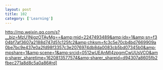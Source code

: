 ```yaml
---
layout: post
title: 102
category: ['Learning']
---
```


http://mp.weixin.qq.com/s?__biz=MzU1NjgzOTAyMg==&amp;mid=2247493489&amp;idx=1&amp;sn=f304bf7af3607a2188d747d51c125fc2&amp;chksm=fc3c5e70cb4bd7669909a0be7bc9e437e0a2fd98f3357c3e2076974db8da0083cb5bd07345b0&amp;mpshare=1&amp;scene=1&amp;srcid=0512wUEAnMI4zpgmCwUUsVCO&amp;sharer_sharetime=1620813577574&amp;sharer_shareid=d94307a8605fb2fbec271a8d8c5a0a86#rd]


